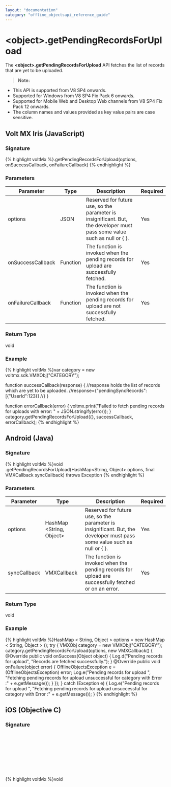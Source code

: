 ```yaml
---
layout: "documentation"
category: "offline_objectsapi_reference_guide"
---
```



\<object\>.getPendingRecordsForUpload
===================================

The **\<object\>.getPendingRecordsForUpload** API fetches the list of records that are yet to be uploaded.

> **Note:**  
*   This API is supported from V8 SP4 onwards.  
*   Supported for Windows from V8 SP4 Fix Pack 6 onwards.  
*   Supported for Mobile Web and Desktop Web channels from V8 SP4 Fix Pack 12 onwards.  
*   The column names and values provided as key value pairs are case sensitive.  

Volt MX  Iris (JavaScript)
-------------------------------

### Signature

{% highlight voltMx %}<object>.getPendingRecordsForUpload(options, onSuccessCallback, onFailureCallback)
{% endhighlight %}

### Parameters

  
| Parameter | Type | Description | Required |
| --- | --- | --- | --- |
| options | JSON | Reserved for future use, so the parameter is insignificant. But, the developer must pass some value such as null or { }. | Yes |
| onSuccessCallback | Function | The function is invoked when the pending records for upload are successfully fetched. | Yes |
| onFailureCallback | Function | The function is invoked when the pending records for upload are not successfully fetched. | Yes |

### Return Type

void

### Example

{% highlight voltMx %}var category = new voltmx.sdk.VMXObj("CATEGORY");

function successCallback(response) {
    //response holds the list of records which are yet to be uploaded.
    //response={"pendingSyncRecords": [{"UserId":123}]
    //}
}

function errorCallback(error) {
    voltmx.print("Failed to fetch pending records for uploads with error: " + JSON.stringify(error));
}
category.getPendingRecordsForUpload({}, successCallback, errorCallback);
{% endhighlight %}

Android (Java)
--------------

### Signature

{% highlight voltMx %}void <object>.getPendingRecordsForUpload(HashMap<String, Object> options, final VMXCallback syncCallback) throws Exception
{% endhighlight %}

### Parameters

  
| Parameter | Type | Description | Required |
| --- | --- | --- | --- |
| options | HashMap <String, Object> | Reserved for future use, so the parameter is insignificant. But, the developer must pass some value such as null or { }. | Yes |
| syncCallback | VMXCallback | The function is invoked when the pending records for upload are successfully fetched or on an error. | Yes |

### Return Type

void

### Example

{% highlight voltMx %}HashMap < String, Object > options = new HashMap < String, Object > ();
try {
    VMXObj category = new VMXObj("CATEGORY");
    category.getPendingRecordsForUpload(options, new VMXCallback() {
        @Override
        public void onSuccess(Object object) {
            Log.d("Pending records for upload", "Records are fetched
 successfully.");
        }
        @Override
        public void onFailure(object error) {
            OfflineObjectsException e = (OfflineObjectsException) error;
            Log.e("Pending records for upload ", "Fetching pending
 records for upload unsuccessful for category with Error :" + e.getMessage());
        }
    });
} catch (Exception e) {
    Log.e("Pending records for upload ", "Fetching pending
	records for upload unsuccessful for category with Error :" +
        e.getMessage());
}
{% endhighlight %}

iOS (Objective C)
-----------------

### Signature

{% highlight voltMx %}void <object> getPendingRecordsForUpload:(NSDictionary <NSString *, id> *)options 
		onSuccess:(VMXSuccessCompletionHandler)onSuccess 
		onFailure:(VMXFailureCompletionHandler)onFailure
{% endhighlight %}

### Parameters

  
| Parameter | Type | Description | Required |
| --- | --- | --- | --- |
| options | NSDictionary<NSString \*, id> | Reserved for future use, so the parameter is insignificant. But, the developer must pass some value such as null or { }. | Yes |
| onSuccess | VMXSuccessCompletionHandler | The function is invoked when the pending records for upload are successfully fetched. | Yes |
| onFailure | VMXFailureCompletionHandler | The function is invoked when the pending records for upload are not successfully fetched. | Yes |

### Return Type

void

### Example

{% highlight voltMx %}NSError * error;
VMXObj * category = [
    [VMXObj alloc] initWithName: @"CATEGORY"
    error: & error
];

if (!error) {
    [category getPendingRecordsForUpload: options
        onSuccess: ^ (id object) {
            NSLog(@"Records pending for upload fetched
		successfully.");
        }
        onFailure: ^ (id object) {
            OfflineObjectsError * error = (OfflineObjectsError) object;
            NSLog(@"Records pending for upload couldn’t be
		fetched with error %@", [error.userInfo localizedDescription]);
        }
    ];
} else {
    NSLog(@"VMXObj couldn’t be
	initialized with error %@", [error.userInfo localizedDescription]);
}
{% endhighlight %}
